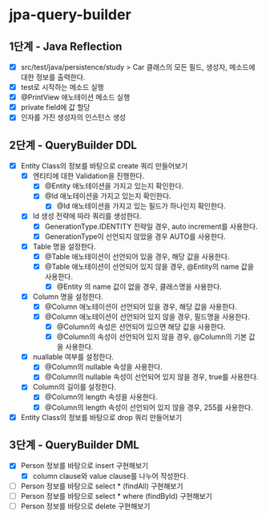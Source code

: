 # jpa-query-builder

## 1단계 - Java Reflection

- [x] src/test/java/persistence/study > Car 클래스의 모든 필드, 생성자, 메소드에 대한 정보를 출력한다.
- [x] test로 시작하는 메소드 실행
- [x] @PrintView 애노테이션 메소드 실행
- [x] private field에 값 할당
- [x] 인자를 가진 생성자의 인스턴스 생성

## 2단계 - QueryBuilder DDL

- [x] Entity Class의 정보를 바탕으로 create 쿼리 만들어보기
  - [x] 엔티티에 대한 Validation을 진행한다.
    - [x] @Entity 애노테이션을 가지고 있는지 확인한다.
    - [x] @Id 애노테이션을 가지고 있는지 확인한다.
      - [x] @Id 애노테이션을 가지고 있는 필드가 하나인지 확인한다.
  - [x] Id 생성 전략에 따라 쿼리를 생성한다.
    - [x] GenerationType.IDENTITY 전략일 경우, auto increment를 사용한다.
    - [x] GenerationType이 선언되지 않았을 경우 AUTO를 사용한다.
  - [x] Table 명을 설정한다.
    - [x] @Table 애노테이션이 선언되어 있을 경우, 해당 값을 사용한다.
    - [x] @Table 애노테이션이 선언되어 있지 않을 경우, @Entity의 name 값을 사용한다.
      - [x] @Entity 의 name 값이 없을 경우, 클래스명을 사용한다.
  - [x] Column 명을 설정한다.
    - [x] @Column 애노테이션이 선언되어 있을 경우, 해당 값을 사용한다.
    - [x] @Column 애노테이션이 선언되어 있지 않을 경우, 필드명을 사용한다.
      - [x] @Column의 속성은 선언되어 있으면 해당 값을 사용한다.
      - [x] @Column의 속성이 선언되어 있지 않을 경우, @Column의 기본 값을 사용한다.
  - [x] nuallable 여부를 설정한다.
    - [x] @Column의 nullable 속성을 사용한다.
    - [x] @Column의 nullable 속성이 선언되어 있지 않을 경우, true를 사용한다.
  - [x] Column의 길이를 설정한다.
    - [x] @Column의 length 속성을 사용한다.
    - [x] @Column의 length 속성이 선언되어 있지 않을 경우, 255를 사용한다.
- [x] Entity Class의 정보를 바탕으로 drop 쿼리 만들어보기

## 3단계 - QueryBuilder DML

- [x] Person 정보를 바탕으로 insert 구현해보기
  - [x] column clause와 value clause를 나누어 작성한다. 
- [ ] Person 정보를 바탕으로 select * (findAll) 구현해보기
- [ ] Person 정보를 바탕으로 select * where (findById) 구현해보기
- [ ] Person 정보를 바탕으로 delete 구현해보기

